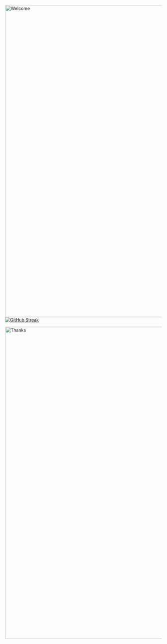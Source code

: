<img align="right" alt="Welcome" width="1000" src="https://media3.giphy.com/media/6uhvLCU5WcHZBIuxIu/giphy.gif">

[![GitHub Streak](https://github-readme-streak-stats.herokuapp.com?user=windows-green&theme=dark&hide_border=true&date_format=M%20j%5B%2C%20Y%5D)](https://git.io/streak-stats)

<img align="right" alt="Thanks" width="1000" src="https://media4.giphy.com/media/BoTSeIlUDcA3JWeWFQ/giphy.gif">
